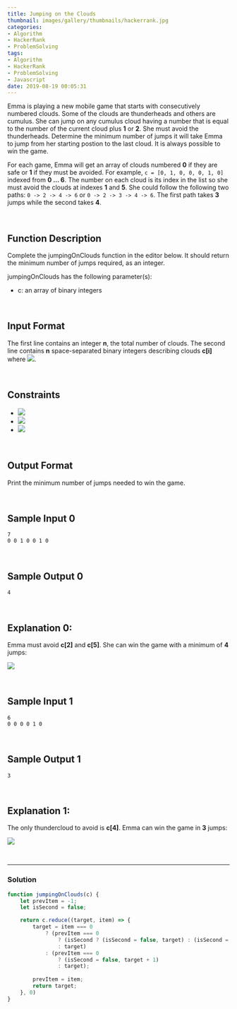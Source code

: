```yaml
---
title: Jumping on the Clouds
thumbnail: images/gallery/thumbnails/hackerrank.jpg
categories:
- Algorithm
- HackerRank
- ProblemSolving
tags:
- Algorithm
- HackerRank
- ProblemSolving
- Javascript
date: 2019-08-19 00:05:31
---
```

  
  
Emma is playing a new mobile game that starts with consecutively numbered clouds. Some of the clouds are thunderheads and others are cumulus. She can jump on any cumulus cloud having a number that is equal to the number of the current cloud plus **1** or **2**. She must avoid the thunderheads. Determine the minimum number of jumps it will take Emma to jump from her starting postion to the last cloud. It is always possible to win the game.

For each game, Emma will get an array of clouds numbered **0** if they are safe or **1** if they must be avoided. For example, `c = [0, 1, 0, 0, 0, 1, 0]` indexed from **0 ... 6**. The number on each cloud is its index in the list so she must avoid the clouds at indexes **1** and **5**. She could follow the following two paths: `0 -> 2 -> 4 -> 6` or `0 -> 2 -> 3 -> 4 -> 6`. The first path takes **3** jumps while the second takes **4**.

<br/>
<!-- more -->

## Function Description

Complete the jumpingOnClouds function in the editor below. It should return the minimum number of jumps required, as an integer.

jumpingOnClouds has the following parameter(s):

- c: an array of binary integers

<br/>

## Input Format

The first line contains an integer **n**, the total number of clouds. The second line contains **n** space-separated binary integers describing clouds **c[i]** where ![](https://latex.codecogs.com/gif.latex?0\leq&space;i&space;<&space;n).

<br/>

## Constraints

- ![](https://latex.codecogs.com/gif.latex?2\leq&space;n\leq&space;100)
- ![](https://latex.codecogs.com/gif.latex?c[i]\in&space;\left&space;\{&space;0,&space;1&space;\right&space;\})
- ![](https://latex.codecogs.com/gif.latex?c[0]&space;=&space;c[n&space;-&space;1]&space;=&space;0)

<br/>

## Output Format

Print the minimum number of jumps needed to win the game.

<br/>

## Sample Input 0
```
7
0 0 1 0 0 1 0
```

<br/>

## Sample Output 0
```
4
```

<br/>

## Explanation 0: 
Emma must avoid **c[2]** and **c[5]**. She can win the game with a minimum of **4** jumps:

![](https://github.com/alleyful/algorithm-solutions/raw/master/HackerRank/ProblemSolving/images/jumping-cloud-01.png)

<br/>

## Sample Input 1
```
6
0 0 0 0 1 0
```

<br/>

## Sample Output 1
```
3
```

<br/>

## Explanation 1: 
The only thundercloud to avoid is **c[4]**. Emma can win the game in **3** jumps:

![](https://github.com/alleyful/algorithm-solutions/raw/master/HackerRank/ProblemSolving/images/jumping-cloud-02.png)

<br/>

---

### Solution

```javascript
function jumpingOnClouds(c) {
    let prevItem = -1;
    let isSecond = false;

    return c.reduce((target, item) => {
        target = item === 0
            ? (prevItem === 0
                ? (isSecond ? (isSecond = false, target) : (isSecond = true, target + 1))
                : target)
            : (prevItem === 0
                ? (isSecond = false, target + 1)
                : target);
        
        prevItem = item;
        return target;
    }, 0)
}
```